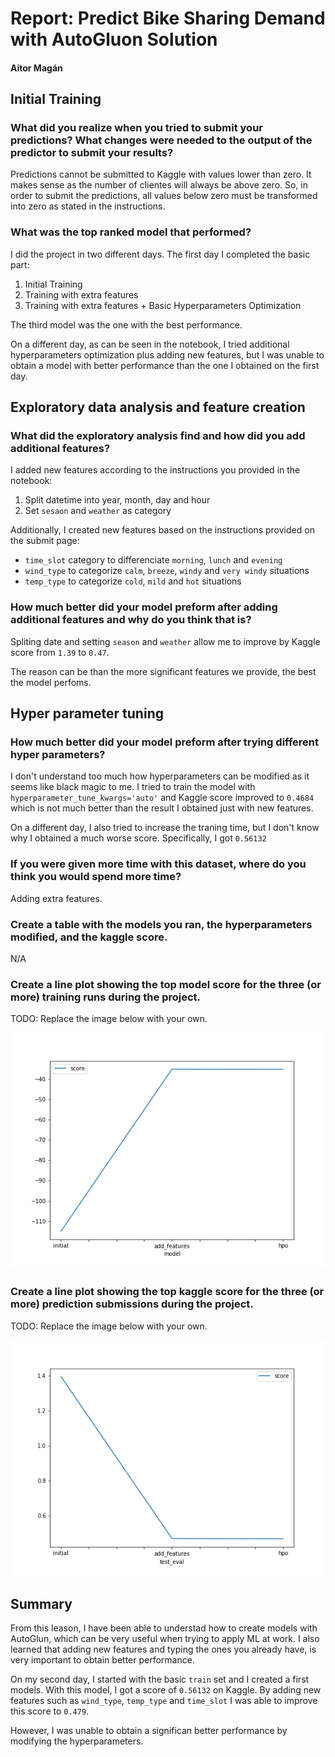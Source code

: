 # Report: Predict Bike Sharing Demand with AutoGluon Solution
#### Aitor Magán

## Initial Training
### What did you realize when you tried to submit your predictions? What changes were needed to the output of the predictor to submit your results?
Predictions cannot be submitted to Kaggle with values lower than zero. It makes sense as the number of clientes will 
always be above zero. So, in order to submit the predictions, all values below zero must be transformed into zero as
stated in the instructions. 

### What was the top ranked model that performed?
I did the project in two different days. The first day I completed the basic part:

1. Initial Training
2. Training with extra features
3. Training with extra features + Basic Hyperparameters Optimization

The third model was the one with the best performance.

On a different day, as can be seen in the notebook, I tried additional hyperparameters optimization plus adding new
features, but I was unable to obtain a model with better performance than the one I obtained on the first day.

## Exploratory data analysis and feature creation
### What did the exploratory analysis find and how did you add additional features?
I added new features according to the instructions you provided in the notebook:

1. Split datetime into year, month, day and hour
2. Set `sesaon` and `weather` as category

Additionally, I created new features based on the instructions provided on the submit page:

* `time_slot` category to differenciate `morning`, `lunch` and `evening`
* `wind_type` to categorize `calm`, `breeze`, `windy` and `very windy` situations
* `temp_type` to categorize `cold`, `mild` and `hot` situations

### How much better did your model preform after adding additional features and why do you think that is?
Spliting date and setting `season` and `weather` allow me to improve by Kaggle score from `1.39` to `0.47`.

The reason can be than the more significant features we provide, the best the model perfoms. 

## Hyper parameter tuning
### How much better did your model preform after trying different hyper parameters?
I don't understand too much how hyperparameters can be modified as it seems like black magic to me. I tried to train
the model with `hyperparameter_tune_kwargs='auto'` and Kaggle score improved to `0.4684` which is not much better than
the result I obtained just with new features. 

On a different day, I also tried to increase the traning time, but I don't know why I obtained a much worse score. 
Specifically, I got `0.56132`

### If you were given more time with this dataset, where do you think you would spend more time?
Adding extra features. 

### Create a table with the models you ran, the hyperparameters modified, and the kaggle score.
N/A

### Create a line plot showing the top model score for the three (or more) training runs during the project.

TODO: Replace the image below with your own.

![model_train_score.png](img/model_train_score.png)

### Create a line plot showing the top kaggle score for the three (or more) prediction submissions during the project.

TODO: Replace the image below with your own.

![model_test_score.png](img/model_test_score.png)

## Summary
From this leason, I have been able to understad how to create models with AutoGlun, which can be very useful when 
trying to apply ML at work. I also learned that adding new features and typing the ones you already have, is very 
important to obtain better performance.

On my second day, I started with the basic `train` set and I created a first models. With this model, I got a score of
`0.56132` on Kaggle. By adding new features such as `wind_type`, `temp_type` and `time_slot` I was able to improve this
score to `0.479`.

However, I was unable to obtain a significan better performance by modifying the hyperparameters. 
